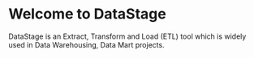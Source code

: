 # Welcome to DataStage

DataStage is an Extract, Transform and Load (ETL) tool which is widely used in Data Warehousing, Data Mart projects.
